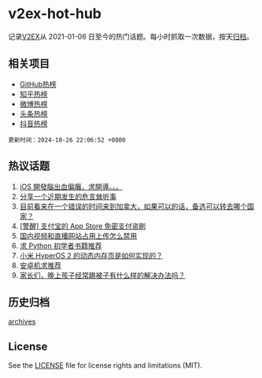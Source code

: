 # v2ex-hot-hub

 记录[V2EX](https://www.v2ex.com/)从 2021-01-06 日至今的热门话题。每小时抓取一次数据，按天[归档](archives)。
 
 ## 相关项目

- [GitHub热榜](https://github.com/snaildev/github-hot-hub)
- [知乎热榜](https://github.com/snaildev/zhihu-hot-hub)
- [微博热榜](https://github.com/snaildev/weibo-hot-hub)
- [头条热榜](https://github.com/snaildev/toutiao-hot-hub)
- [抖音热榜](https://github.com/snaildev/douyin-hot-hub)


 `更新时间：2024-10-26 22:06:52 +0800`

## 热议话题

1. [iOS 開發腦出血偏癱，求開導。。。](https://www.v2ex.com/t/1083851)
1. [分享一个近期发生的危言耸听事](https://www.v2ex.com/t/1083781)
1. [目前看来在一个错误的时间来到加拿大，如果可以的话，备选可以转去哪个国家？](https://www.v2ex.com/t/1083809)
1. [[警醒] 支付宝的 App Store 免密支付盗刷](https://www.v2ex.com/t/1083796)
1. [国内视频和直播网站占用上传怎么禁用](https://www.v2ex.com/t/1083778)
1. [求 Python 初学者书籍推荐](https://www.v2ex.com/t/1083754)
1. [小米 HyperOS 2 的动态内存页是如何实现的？](https://www.v2ex.com/t/1083766)
1. [安卓机求推荐](https://www.v2ex.com/t/1083847)
1. [家长们，晚上孩子经常踢被子有什么样的解决办法吗？](https://www.v2ex.com/t/1083815)

## 历史归档

[archives](archives)

## License

See the [LICENSE](LICENSE) file for license rights and limitations (MIT).
